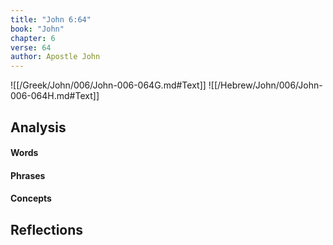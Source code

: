 ```yaml
---
title: "John 6:64"
book: "John"
chapter: 6
verse: 64
author: Apostle John
---
```

![[/Greek/John/006/John-006-064G.md#Text]]
![[/Hebrew/John/006/John-006-064H.md#Text]]

## Analysis

#### Words

#### Phrases

#### Concepts

## Reflections
